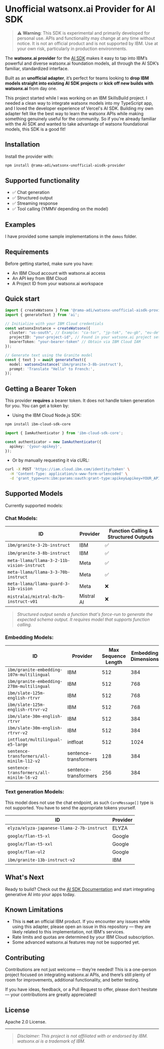 # Unofficial watsonx.ai Provider for AI SDK
> ⚠️ **Warning**: This SDK is experimental and primarily developed for personal use. APIs and functionality may change at any time without notice. It is not an official product and is not supported by IBM. Use at your own risk, particularly in production environments.

The **watsonx.ai provider** for the [AI SDK](https://sdk.vercel.ai/docs) makes it easy to tap into IBM’s powerful and diverse watsonx.ai foundation models, all through the AI SDK’s familiar, standardized interface.  

Built as an **unofficial adapter**, it’s perfect for teams looking to **drop IBM models straight into existing AI SDK projects** or **kick off new builds with watsonx.ai** from day one.  

This project started while I was working on an IBM SkillsBuild project. I needed a clean way to integrate watsonx models into my TypeScript app, and I loved the developer experience of Vercel's AI SDK. Building my own adapter felt like the best way to learn the watsonx APIs while making something genuinely useful for the community. So if you're already familiar with the AI SDK and wanted to take advantage of watsonx foundational models, this SDK is a good fit!

## Installation

Install the provider with:

```bash
npm install @rama-adi/watsonx-unofficial-aisdk-provider
```

## Supported functionality

- ✅ Chat generation
- ✅ Structured output
- ✅ Streaming response
- ✅ Tool calling (YMMV depending on the model)

## Examples

I have provided some sample implementations in the `demos` folder.

## Requirements

Before getting started, make sure you have:
- An IBM Cloud account with watsonx.ai access
- An API key from IBM Cloud
- A Project ID from your watsonx.ai workspace

## Quick start

```ts
import { createWatsonx } from '@rama-adi/watsonx-unofficial-aisdk-provider';
import { generateText } from 'ai';

// Initialize with your IBM Cloud credentials
const watsonxInstance = createWatsonx({
  cluster: "us-south", // Example: "ca-tor", "jp-tok", "eu-gb", "eu-de", "au-syd" are also available
  projectID: "your-project-id", // Found in your watsonx.ai project settings
  bearerToken: "your-bearer-token" // Obtain via IBM Cloud IAM
});

// Generate text using the Granite model
const { text } = await generateText({
  model: watsonxInstance('ibm/granite-3-8b-instruct'),
  prompt: 'Translate "Hello" to French:',
});
```

## Getting a Bearer Token

This provider **requires** a bearer token. It does not handle token generation for you. You can get a token by:

- Using the IBM Cloud Node.js SDK:

```bash
npm install ibm-cloud-sdk-core
```

```ts
import { IamAuthenticator } from 'ibm-cloud-sdk-core';

const authenticator = new IamAuthenticator({
  apikey: '{your-apikey}',
});
```

- Or by manually requesting it via cURL:

```bash
curl -X POST 'https://iam.cloud.ibm.com/identity/token' \
  -H 'Content-Type: application/x-www-form-urlencoded' \
  -d 'grant_type=urn:ibm:params:oauth:grant-type:apikey&apikey=YOUR_APIKEY'
```

## Supported Models

Currently supported models:
<!-- <autogen watsonx-supported-models> -->
<!-- ⚠️ WARNING: This section that is marked by the autogen ID of watsonx-supported-models (top and bottom) is auto-generated. -->
<!-- Do not edit manually. -->
<!-- Generated on: 2025-04-27T06:48:47.986Z -->
<!-- Description: All of the supported models fetched from watsonx API. This only take account non-deprecated models. -->

### Chat Models: 

| ID | Provider | Function Calling & Structured Outputs |
|----|----------|---------------------------------------|
| `ibm/granite-3-2b-instruct` | IBM | ✅ |
| `ibm/granite-3-8b-instruct` | IBM | ✅ |
| `meta-llama/llama-3-2-11b-vision-instruct` | Meta | ✅ |
| `meta-llama/llama-3-3-70b-instruct` | Meta | ✅ |
| `meta-llama/llama-guard-3-11b-vision` | Meta | ❌ |
| `mistralai/mixtral-8x7b-instruct-v01` | Mistral AI | ❌ |

> *Structured output sends a function that's force-run to generate the expected schema output. It requires model that supports function calling.*

### Embedding Models: 

| ID | Provider | Max Sequence Length | Embedding Dimensions |
|----|----------|---------------------|----------------------|
| `ibm/granite-embedding-107m-multilingual` | IBM | 512 | 384
| `ibm/granite-embedding-278m-multilingual` | IBM | 512 | 768
| `ibm/slate-125m-english-rtrvr` | IBM | 512 | 768
| `ibm/slate-125m-english-rtrvr-v2` | IBM | 512 | 768
| `ibm/slate-30m-english-rtrvr` | IBM | 512 | 384
| `ibm/slate-30m-english-rtrvr-v2` | IBM | 512 | 384
| `intfloat/multilingual-e5-large` | intfloat | 512 | 1024
| `sentence-transformers/all-minilm-l12-v2` | sentence-transformers | 128 | 384
| `sentence-transformers/all-minilm-l6-v2` | sentence-transformers | 256 | 384

### Text generation Models: 
This model does not use the chat endpoint, as such `CoreMessage[]` type is not supported. You have to send the appropriate tokens yourself.

| ID | Provider |
|----|----------|
| `elyza/elyza-japanese-llama-2-7b-instruct` | ELYZA |
| `google/flan-t5-xl` | Google |
| `google/flan-t5-xxl` | Google |
| `google/flan-ul2` | Google |
| `ibm/granite-13b-instruct-v2` | IBM |
<!-- </autogen watsonx-supported-models> -->

## What's Next
Ready to build? Check out the [AI SDK Documentation](https://sdk.vercel.ai/docs/introduction) and start integrating generative AI into your apps today.


## Known Limitations

- This is **not** an official IBM product. If you encounter any issues while using this adapter, please open an issue in this repository — they are likely related to this implementation, not IBM's services.
- Rate limits and quotas are determined by your IBM Cloud subscription.
- Some advanced watsonx.ai features may not be supported yet.

## Contributing

Contributions are not just welcome — they’re needed! This is a one-person project focused on integrating watsonx.ai APIs, and there’s still plenty of room for improvements, additional functionality, and better testing.  

If you have ideas, feedback, or a Pull Request to offer, please don't hesitate — your contributions are greatly appreciated!

## License

Apache 2.0 License.

---

> *Disclaimer: This project is not affiliated with or endorsed by IBM. watsonx.ai is a trademark of IBM.*